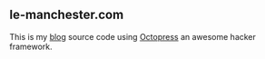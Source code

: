 ## le-manchester.com

This is my [blog](http://le-manchester.com/) source code using [Octopress](http://octopress.org/) an awesome hacker framework.
